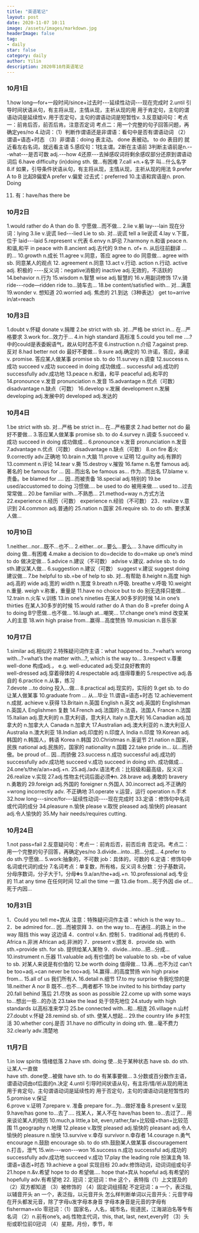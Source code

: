 ```yaml
---
title: "英语笔记"
layout: post
date: 2020-11-07 10:11
image: /assets/images/markdown.jpg
headerImage: false
tag: 
- daily
star: false
category: daily
author: Yilin
description: 2020年10月英语笔记
---
```


### 10月1日
1.how long—for+一段时间/since+过去时---延续性动词---现在完成时
2.until 引导时间状语从句，有主将从现，主情从现，主祈从现的用
用于肯定句，主句的谓语动词是延续性v.
用于否定句，主句的谓语动词是短暂性v.
3.反意疑问句：考点一：前肯后否，前否后肯。注意否定词
                          考点二：用一个完整的句子回答问题，再确定yes/no
4.动词：（1）判断作谓语还是非谓语：看句中是否有谓语动词 （2）谓语=语态+时态  （3）非谓语：doing 表主动。 done 表被动。 to do 表目的   就近看左右名词，就远看主语
5.感叹句：1找主谓。2断在主语前 3判断主语前是n.---what---是否可数  adj.---how  4还原---去掉感叹词将剩余感叹部分还原到谓语动词后
6.have difficulty (in)doing sth. 做…有困难
7.call +n.+名字  叫…什么名字
8.if 如果，引导条件状语从句，有主将从现，主情从现，主祈从现的用法
9.prefer A to B   比起B偏爱A    prefer v.偏爱  过去式：preferred 
10.主语和宾语是n.   pron.   Doing

11. 有：have/has   there be

### 10月2日
1.would rather do A than do B.  宁愿做…而不做…
2.lie v.躺  lay---lain   现在分词：lying
3.lie v.说谎  lied---lied  Lie to sb. 对…说谎  tell a lie说谎
4.lay v.下蛋，位于  laid---laid
5.represent v.代表 
6.envy n.妒忌
7.harmony n.和谐    peace n.和谐,和平  in peace with
8.ancient adj.古代的
9.the n. of+ n. 从后往前翻译   …的…
10.growth n.成长
11.agree v.同意，答应 agree to do 同意做…  agree with sb. 同意某人的观点
12. agreement n.同意
13.act v.行动.    action n.行动.   active adj. 积极的 ----反义词：negative消极的  inactive adj.无效的，不活跃的
14.behavior n.行为
15.wisdom n.智慧  wise adj.智慧的
16.v.用副词修饰
17.v.骑 ride---rode—ridden     ride to…骑车去…
18.be content/satisfied with… 对…满意
19.wonder v. 想知道
20.worried adj. 焦虑的
21.到达（3种表达） get to=arrive in/at=reach

### 10月3日
1.doubt v.怀疑   donate v.捐赠
2.be strict with sb. 对…严格  be strict in… 在…严格要求
3.work for…效力于…
4.in high standard 高标准
5.could you tell me ….?中的could是表委婉语气，故从句时态不变
6.instruction n.介绍
7.against prep.反对
8.had better not do 最好不要做…
9.sure adj.确定的
10.许诺，答应，承诺 v. promise.     答应某人做某事 promise sb. to do 
11.survey n.调查
12.success n.成功 succeed v.成功 succeed in doing 成功做成…  successful adj.成功的  successfully adv.成功地
13.peace n.和谐，和平 peaceful adj.和平的
14.pronounce v.发音  pronunciation n.发音
15.advantage n.优点（可数） disadvantage n.缺点（可数）
16.develop v.发展   development n.发展  developing adj.发展中的  developed adj.发达的

### 10月4日
1.be strict with sb. 对…严格  be strict in… 在…严格要求
2.had better not do 最好不要做…
3.答应某人做某事 promise sb. to do
4.survey n.调查
5.succeed v.成功 succeed in doing 成功做成…
6.pronounce v.发音  pronunciation n.发音
7.advantage n.优点（可数） disadvantage n.缺点（可数）
8.on fire 着火
9.correctly adv.正确地
10.brain n.大脑
11.prove v.证明 
12.guilty adj.有罪的
13.comment n.评论
14.tear v.撕
15.destroy v.摧毁
16.fame n.名誉  famous adj.著名的  be famous for … 因…而出名  be famous as… 作为…而出名
17.blame v.责备。be blamed for …. 因…而被责备
18.special adj.特别的
19.be used/accustomed to doing 习惯做….  be used to do 被用来做…. used to…过去常常做…
20.be familiar with…不熟悉…
21.method=way  n.方式方法
22.experience n.经历（可数）   experience n.经验（不可数）
23．realize v.意识到
24.common adj.普通的
25.nation n.国家
26.require sb. to do sth. 要求某人做…

### 10月10日
1.neither…nor…既不…也不…
2.either…or…要么…要么…
3.have difficulty in doing 做…有困难
4.make a decision to do=decide to do=make up one’s mind to do 做决定做…
5.advice n.建议（不可数） advise v.建议.  advise sb. to do sth.建议某人做…
6.suggestion n.建议（可数）  suggest v.建议  suggest doing 建议做…
7.be helpful to sb.=be of help to sb. 对…有帮助
8.height n.高度  high adj.高的  wide adj.宽的  width n.宽度
9.breath n.呼吸.   breathe v.呼吸
10.weight n.重量.  weigh v.称重，重量是
11.have no choice but to do 别无选择只能做…
12.train n.火车 v.训练
13.in one’s nineties 在某人90多岁的时候
14.in one’s thirties 在某人30多岁的时候
15.would rather do A than do B =prefer doing A to doing B宁愿做…也不做…
16.laugh at…嘲笑…
17.change one’s mind 改变某人的主意
18.win high praise from…赢得…高度赞扬
19.musician n.音乐家

### 10月17日
1.similar adj.相似的
2.特殊疑问词作主语：what happened to…?=what’s wrong with…?=what’s the matter with…?, which is the way to…
3.respect v.尊重   well-done 构成adj.， e.g. well-educated adj.受过良好教育的  
well-dressed adj.穿着得体的
4.respectable adj.值得尊重的
5.respective adj.各自的
6.practice n.从事，练习  
7.devote …to doing 投入…做…
8.practical adj.现实的，实际的
9.get sb. to do 让某人做某事
10.graduate from …   从…毕业
11.谓语=语态+时态
12.achievement n.成就.  achieve v.获得
13.Britain n.英国  English n.英文 adj.英国的  Englishman n.英国人  Englishmen 复数
14.French adj.法国的  n.法语，法国人  France n.法国
15.Italian adj.意大利的 n.意大利语，意大利人  Italy n.意大利
16.Canadian adj.加拿大的 n.加拿大人   Canada n.加拿大
17.Australian adj.澳大利亚的  n.澳大利亚人  Australia n.澳大利亚
18.Indian adj.印度的 n.印度人  India n.印度
19.Korean adj.韩国的 n.韩国人，韩语  Korea n.韩国
20.Christmas n.圣诞节
21.nation n.国家，民族 national adj.民族的，国家的  nationality n.国籍
22.take pride in… 以…而骄傲。be proud of… 因…而骄傲
23.success n.成功 successful adj.成功的 successfully adv.成功地  succeed v.成功 succeed in doing sth. 成功做成…
24.one’s/the/a/an+adj.+n.
25.adj./adv.语法考点：比较级和最高级，反义词
26.realize v.实现
27.adj.性物主代词后面必须➕n.
28.brave adj.勇敢的  bravery n.勇敢的
29.foreign adj.外国的  foreigner n.外国人
30.incorrect adj.不正确的=wrong  incorrectly adv. 不正确地
31.operate v.运营，运行 operation n.手术
32.how long---since/for---延续性动词----现在完成时
33.定语：修饰句中名词或代词的成分
34.pleasure n.愉快  please v.取悦  pleased adj.愉快的 pleasant adj.令人愉快的
35.My hair needs/requires cutting.

### 10月24日
1.not pass=fail 
2.反意疑问句：考点一：前肯后否，前否后肯  否定词。考点二：用一个完整的句子回答，再确定yes/no
3.divide…into…把…分成…
4.prefer to do sth.宁愿做…
5.work:抽象的，不可数   job：具体的，可数的
6.定语：修饰句中名词或代词的成分
7.名词考点：单复数，所有格，反义词
8.分数：分子基数词，分母序数词，分子大于1，分母➕s
9.a/an/the+adj.+n.
10.professional adj.专业的
11.at any time 在任何时间 
12.all the time 一直
13.die from…死于外因  die of…死于内因…

### 10月31日
1．Could you tell me+宾从 注意：特殊疑问词作主语：which is the way to…
2．be admired for… 因…而被崇拜
3．on the way to… 在通往…的路上  in the way 阻挡  this way	这边请
4．control v.&n. 控制
5．traditional adj.传统的
6．Africa n.非洲  African adj.非洲的
7．present v.颁发
8．provide sb. with sth.=provide sth. for sb. 提供给某人某物
9．divide…into…把…分成…
10.instrument n.乐器
11.valuable adj.有价值的  be valuable to sb. =be of value to sb. 对某人来说是有价值的
12.be worth doing 值得做…
13.再…也不为过 can’t be too+adj.=can never be too+adj.
14.赢得…的高度赞扬 win high praise from…
15.all of us 我们所有人
16.detail n.细节
17.to my surprise 令我吃惊的是
18.neither A nor B 既不…也不…,两者都不
19.be invited to his birthday party
20.fall behind 落后
21.尽快 as soon as possible 
22.come up with some ways to…想出一些…的办法
23.take the lead 处于领先地位
24.study with high standards 以高标准来学习
25.be connected with…和…相连
26.village n.山村
27.doubt v.怀疑 
28.remind sb. of sth. 使某人想起…
29.the country life 乡村生活
30.whether conj.是否
31.have no difficulty in doing sth. 做…毫不费力
32.clearly adv.清楚地

### 11月7日
1.in low spirits 情绪低落
2.have sth. doing 使…处于某种状态 have sb. do sth.让某人一直做  
have sth. done使…被做   have sth. to do 有某事要做…
3.分数或百分数作主语，谓语动词由of后面的n.决定
4.until 引导时间状语从句，有主将/情/祈从现的用法
      用于肯定句，主句谓语动词是延续性的
      用于否定句，主句的谓语动词是短暂性的
5.promise v.保证  
6.prove v.证明
7.prepare v. 准备  prepare for…为…做好准备
8.present v.呈现 
9.have/has gone to…去了….  找某人，某人不在
  have/has been to…去过了…  用来谈论某人的经历
10.much,a little,a bit, even,rather,far+比较级+than+比较范围
11.geography n.地理
12.please v.取悦  pleased adj.愉快的 pleasant adj.令人愉快的  pleasure n.愉快
13.survive v.幸存  survivor n.幸存者
14.courage n.勇气  encourage n.鼓励  encourage sb. to do sth.鼓励某人做某事
discouragement n.打击，泄气
15.win---won---won
16.success n.成功 successful adj.成功的  successfully adv.成功地  succeed v.成功
17.play the leading role 扮演主角
18.谓语=语态+时态
19.achieve a goal 实现目标
20.adv.修饰动词，动词词组或句子
21.hope n.&v.希望 hope to do 希望做…. hope that+宾从
  hopeful adj.有希望的    hopefully adv.有希望地
22. 冠词：定冠词：the 这个，表特指（1）上文提及的 （2）双方都知道  （3）被修饰的  （4）固定词组搭配
        不定冠词：a 一个，表泛指,以辅音开头
                 an 一个，表泛指，以元音开头
怎么样判断单词以元音开头：元音字母在开头都发元音，除了字母u发字母本身音
字母本身音是元音的字母有fisherman+xlo
     零冠词：（1）国家名，人名，城市名，街道民，江海湖泊名等专有名词
            （2）n.前有one’s, adj.性物主代词，this, that, last, next,every时
            （3）头衔或职位前0冠词
            （4）星期，月份，季节，年